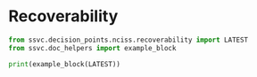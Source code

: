 # Recoverability

```python exec="true" idprefix=""
from ssvc.decision_points.nciss.recoverability import LATEST
from ssvc.doc_helpers import example_block

print(example_block(LATEST))
```
